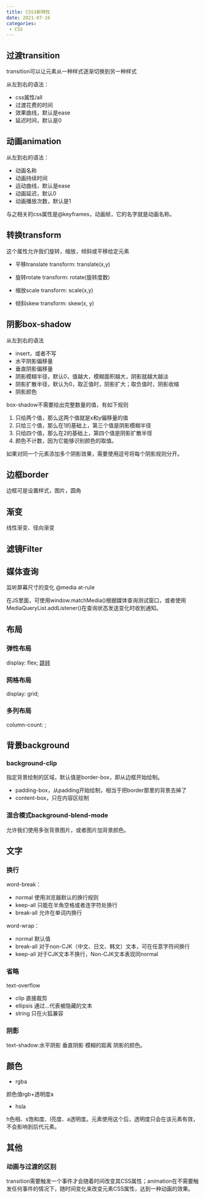 ```yaml
---
title: CSS3新特性
date: 2021-07-16
categories: 
 - CSS
---
```


## 过渡transition
transition可以让元素从一种样式逐渐切换到另一种样式

从左到右的语法：
- css属性/all
- 过渡花费的时间
- 效果曲线，默认是ease
- 延迟时间，默认是0

## 动画animation

从左到右的语法：
- 动画名称
- 动画持续时间
- 运动曲线，默认是ease
- 动画延迟，默认0
- 动画播放次数，默认是1

与之相关的css属性是@keyframes，动画帧，它的名字就是动画名称。

## 转换transform
这个属性允许我们旋转，缩放，倾斜或平移给定元素

- 平移translate
transform: translate(x,y)

- 旋转rotate
transform: rotate(旋转度数)

- 缩放scale
transform: scale(x,y)

- 倾斜skew
transform: skew(x, y)

## 阴影box-shadow
从左到右的语法
- insert，或者不写
- 水平阴影偏移量
- 垂直阴影偏移量
- 阴影模糊半径，默认0，值越大，模糊面积越大，阴影就越大越淡
- 阴影扩散半径，默认为0，取正值时，阴影扩大；取负值时，阴影收缩
- 阴影颜色

box-shadow不需要给出完整数量的值，有如下规则
1. 只给两个值，那么这两个值就是x和y偏移量的值
2. 只给三个值，那么在1的基础上，第三个值是阴影模糊半径
3. 只给四个值，那么在2的基础上，第四个值是阴影扩散半径
4. 颜色不计数，因为它能够识别颜色的取值。

如果对同一个元素添加多个阴影效果，需要使用逗号将每个阴影规则分开。

## 边框border
边框可是设置样式，图片，圆角

## 渐变
线性渐变、径向渐变

## 滤镜Filter

## 媒体查询
监听屏幕尺寸的变化
@media at-rule

在JS里面，可使用window.matchMedia()根据媒体查询测试窗口，或者使用MediaQueryList.addListener()在查询状态发送变化时收到通知。

## 布局
### 弹性布局
display: flex;
[跳转](Flex布局.md)

### 网格布局
display: grid;

### 多列布局
column-count: <number>;

## 背景background
### background-clip
指定背景绘制的区域，默认值是border-box，即从边框开始绘制。

- padding-box，从padding开始绘制，相当于把border那里的背景去掉了
- content-box，只在内容区绘制

### 混合模式background-blend-mode
允许我们使用多张背景图片，或者图片加背景颜色。

## 文字
### 换行
word-break：
- normal 使用浏览器默认的换行规则
- keep-all 只能在半角空格或者连字符处换行
- break-all 允许在单词内换行

word-wrap：
- normal 默认值
- break-all 对于non-CJK（中文、日文、韩文）文本，可在任意字符间换行
- keep-all 对于CJK文本不换行，Non-CJK文本表现同normal

### 省略
text-overflow
- clip 直接裁剪
- ellipsis 通过...代表被隐藏的文本
- string 只在火狐兼容

### 阴影
text-shadow:水平阴影 垂直阴影 模糊的距离 阴影的颜色。

## 颜色
- rgba

颜色值rgb+透明度a

- hsla

h色相、s饱和度、l亮度、a透明度。元素使用这个后，透明度只会在该元素有效，不会影响到后代元素。

## 其他
### 动画与过渡的区别
transition需要触发一个事件才会随着时间改变其CSS属性；animation在不需要触发任何事件的情况下，随时间变化来改变元素CSS属性，达到一种动画的效果。


